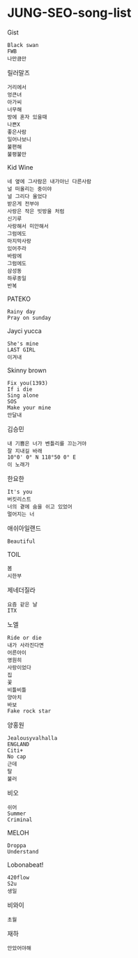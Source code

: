 # JUNG-SEO-song-list

Gist

	Black swan				
	FWB
    나만큼만

릴러말즈

	거리에서	
	엉큰녀		
	아가씨			
	너무해		
	방에 혼자 있을때		
	나쁜X		
	좋은사람		
	일어나보니		
	불편해		
	불평불만
    
Kid Wine

	네 옆에 그사람은 내가아닌 다른사람
    널 떠올리는 중이야
    널 그리다 울었다
    받은게 전부야
    사랑은 작은 빗방울 처럼
    신기루
    사랑해서 미안해서
    그럼에도
	마지막사랑		
	있어주라	
    바람에
	그럼에도
    삼성동
    하루종일	
	반복

PATEKO	

    Rainy day
    Pray on sunday

Jayci yucca

	She's mine		
	LAST GIRL		
	이겨내

Skinny brown

	Fix you(1393)		
	If i die		
	Sing alone		
	SOS		
	Make your mine		
	안달내	

김승민

	내 기쁨은 너가 벤틀리를 끄는거야
    잘 지내길 바래
	10°0' 0° N 118°50 0° E		
	이 노래가	

한요한

	It's you		
	버킷리스트		
	너의 곁에 숨을 쉬고 있었어
    멀어지는 너

애쉬아일랜드

	Beautiful		

TOIL

	봄
    시한부
	
제네더질라

	요즘 같은 날		
	ITX	

노엘

	Ride or die		
	내가 사라진다면		
	어른아이		
	영원히		
	사랑이었다		
	집		
	꽃		
	비틀비틀		
	양아치		
	바보
    Fake rock star
    	
양홍원

	Jealousyvalhalla		
	ENGLAND		
	Citi+		
	No cap		
	근데		
	탈
    불러
    

비오

	쉬어		
	Summer
    Criminal

MELOH

	Droppa		
	Understand

Lobonabeat!

    420flow
    S2u
    생일

비와이

    초월

재하

    안았어야해
    


        
